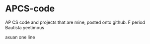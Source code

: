 # APCS-code
AP CS code and projects that are mine, posted onto github. F period Bautista
yeetimous

axuan one line
